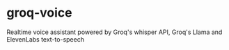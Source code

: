 # groq-voice
Realtime voice assistant powered by Groq's whisper API, Groq's Llama and ElevenLabs text-to-speech

